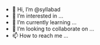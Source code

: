 - 👋 Hi, I’m @syllabad
- 👀 I’m interested in ...
- 🌱 I’m currently learning ...
- 💞️ I’m looking to collaborate on ...
- 📫 How to reach me ...

<!---
syllabad/syllabad is a ✨ special ✨ repository because its `README.md` (this file) appears on your GitHub profile.
You can click the Preview link to take a look at your changes.
--->
